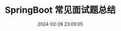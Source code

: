 ---
title: SpringBoot 常见面试题总结
date: 2024-02-28 23:09:05
tags: 
  - Spring
categories: 
  - Interview
password: zzy   
message: 仅管理员可见
---